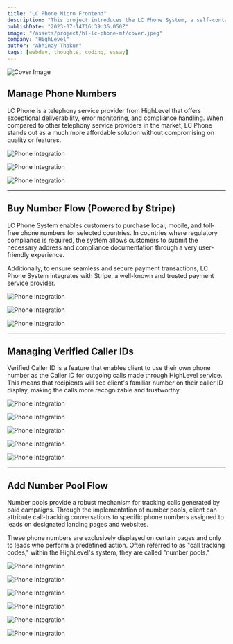 ```yaml
---
title: "LC Phone Micro Frontend"
description: "This project introduces the LC Phone System, a self-contained HighLevel web app built on micro frontend architecture to manage telephony functionalities."
publishDate: "2023-07-14T16:39:36.050Z"
image: "/assets/project/hl-lc-phone-mf/cover.jpeg"
company: "HighLevel"
author: "Abhinay Thakur"
tags: [webdev, thoughts, coding, essay]
---
```


![Cover Image](/assets/project/hl-lc-phone-mf/cover.jpeg)

## Manage Phone Numbers

LC Phone is a telephony service provider from HighLevel that offers exceptional deliverability, error monitoring, and compliance handling. When compared to other telephony service providers in the market, LC Phone stands out as a much more affordable solution without compromising on quality or features.

![Phone Integration](/assets/project/hl-lc-phone-mf/ss1.png)

![Phone Integration](/assets/project/hl-lc-phone-mf/ss2.png)

![Phone Integration](/assets/project/hl-lc-phone-mf/ss3.png)

---

## Buy Number Flow (Powered by Stripe)

LC Phone System enables customers to purchase local, mobile, and toll-free phone numbers for selected countries. In countries where regulatory compliance is required, the system allows customers to submit the necessary address and compliance documentation through a very user-friendly experience.

Additionally, to ensure seamless and secure payment transactions, LC Phone System integrates with Stripe, a well-known and trusted payment service provider.

![Phone Integration](/assets/project/hl-lc-phone-mf/ss4.png)

![Phone Integration](/assets/project/hl-lc-phone-mf/ss5.png)

![Phone Integration](/assets/project/hl-lc-phone-mf/ss6.png)

---

## Managing Verified Caller IDs

Verified Caller ID is a feature that enables client to use their own phone number as the Caller ID for outgoing calls made through HighLevel service. This means that recipients will see client's familiar number on their caller ID display, making the calls more recognizable and trustworthy.

![Phone Integration](/assets/project/hl-lc-phone-mf/ss7.png)

![Phone Integration](/assets/project/hl-lc-phone-mf/ss8.png)

![Phone Integration](/assets/project/hl-lc-phone-mf/ss9.png)

![Phone Integration](/assets/project/hl-lc-phone-mf/ss10.png)

![Phone Integration](/assets/project/hl-lc-phone-mf/ss11.png)

---

## Add Number Pool Flow

Number pools provide a robust mechanism for tracking calls generated by paid campaigns. Through the implementation of number pools, client can attribute call-tracking conversations to specific phone numbers assigned to leads on designated landing pages and websites.

These phone numbers are exclusively displayed on certain pages and only to leads who perform a predefined action. Often referred to as "call tracking codes," within the HighLevel's system, they are called "number pools."

![Phone Integration](/assets/project/hl-lc-phone-mf/ss12.png)

![Phone Integration](/assets/project/hl-lc-phone-mf/ss13.png)

![Phone Integration](/assets/project/hl-lc-phone-mf/ss14.png)

![Phone Integration](/assets/project/hl-lc-phone-mf/ss15.png)

![Phone Integration](/assets/project/hl-lc-phone-mf/ss16.png)

![Phone Integration](/assets/project/hl-lc-phone-mf/ss17.png)
